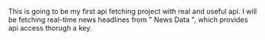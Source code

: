 This is going to be my first api fetching project with real and useful api.
I will be fetching real-time news headlines from " News Data ", which provides api access thorugh a key.

